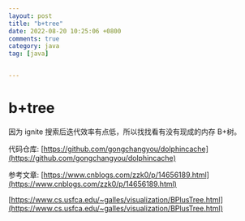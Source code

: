 ```yaml
---
layout: post
title: "b+tree"
date: 2022-08-20 10:25:06 +0800
comments: true
category: java
tag: [java]


---
```


# b+tree

因为 ignite 搜索后迭代效率有点低，所以找找看有没有现成的内存 B+树。



代码仓库: [https://github.com/gongchangyou/dolphincache](https://github.com/gongchangyou/dolphincache)





参考文章: [https://www.cnblogs.com/zzk0/p/14656189.html](https://www.cnblogs.com/zzk0/p/14656189.html)



[https://www.cs.usfca.edu/~galles/visualization/BPlusTree.html](https://www.cs.usfca.edu/~galles/visualization/BPlusTree.html)